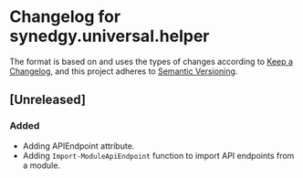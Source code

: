 # Changelog for synedgy.universal.helper

The format is based on and uses the types of changes according to [Keep a Changelog](https://keepachangelog.com/en/1.0.0/),
and this project adheres to [Semantic Versioning](https://semver.org/spec/v2.0.0.html).

## [Unreleased]

### Added

- Adding APIEndpoint attribute.
- Adding `Import-ModuleApiEndpoint` function to import API endpoints from a module.
